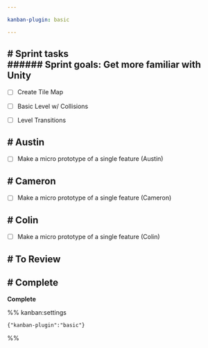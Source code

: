 ```yaml
---

kanban-plugin: basic

---
```


## # Sprint tasks<br>###### Sprint goals: Get more familiar with Unity

- [ ] Create Tile Map
- [ ] Basic Level w/ Collisions
- [ ] Level Transitions


## # Austin

- [ ] Make a micro prototype of a single feature (Austin)


## # Cameron

- [ ] Make a micro prototype of a single feature (Cameron)


## # Colin

- [ ] Make a micro prototype of a single feature (Colin)


## # To Review



## # Complete

**Complete**




%% kanban:settings
```
{"kanban-plugin":"basic"}
```
%%